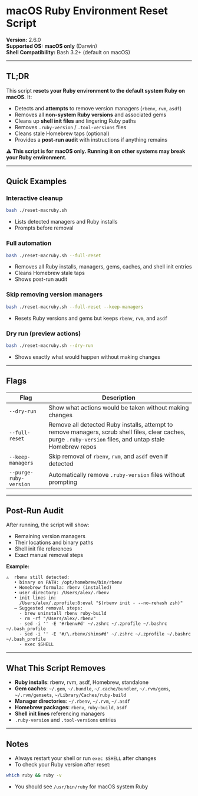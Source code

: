 # macOS Ruby Environment Reset Script

**Version:** 2.6.0\
**Supported OS:** **macOS only** (Darwin)\
**Shell Compatibility:** Bash 3.2+ (default on macOS)

---

## TL;DR

This script **resets your Ruby environment to the default system Ruby on macOS**. It:

- Detects and **attempts** to remove version managers (`rbenv`, `rvm`, `asdf`)
- Removes all **non-system Ruby versions** and associated gems
- Cleans up **shell init files** and lingering Ruby paths
- Removes `.ruby-version` / `.tool-versions` files
- Cleans stale Homebrew taps (optional)
- Provides a **post-run audit** with instructions if anything remains

**⚠️ This script is for macOS only. Running it on other systems may break your Ruby environment.**

---

## Quick Examples

### Interactive cleanup

```bash
bash ./reset-macruby.sh
```

- Lists detected managers and Ruby installs
- Prompts before removal

### Full automation

```bash
bash ./reset-macruby.sh --full-reset
```

- Removes all Ruby installs, managers, gems, caches, and shell init entries
- Cleans Homebrew stale taps
- Shows post-run audit

### Skip removing version managers

```bash
bash ./reset-macruby.sh --full-reset --keep-managers
```

- Resets Ruby versions and gems but keeps `rbenv`, `rvm`, and `asdf`

### Dry run (preview actions)

```bash
bash ./reset-macruby.sh --dry-run
```

- Shows exactly what would happen without making changes

---

## Flags

| Flag                   | Description                                                                                                                                                 |
| ---------------------- | ----------------------------------------------------------------------------------------------------------------------------------------------------------- |
| `--dry-run`            | Show what actions would be taken without making changes                                                                                                     |
| `--full-reset`         | Remove all detected Ruby installs, attempt to remove managers, scrub shell files, clear caches, purge `.ruby-version` files, and untap stale Homebrew repos |
| `--keep-managers`      | Skip removal of `rbenv`, `rvm`, and `asdf` even if detected                                                                                                 |
| `--purge-ruby-version` | Automatically remove `.ruby-version` files without prompting                                                                                                |

---

## Post-Run Audit

After running, the script will show:

- Remaining version managers
- Their locations and binary paths
- Shell init file references
- Exact manual removal steps

**Example:**

```text
⚠️  rbenv still detected:
   • binary on PATH: /opt/homebrew/bin/rbenv
   • Homebrew formula: rbenv (installed)
   • user directory: /Users/alex/.rbenv
   • init lines in:
     /Users/alex/.zprofile:8:eval "$(rbenv init - --no-rehash zsh)"
   → Suggested removal steps:
     - brew uninstall rbenv ruby-build
     - rm -rf "/Users/alex/.rbenv"
     - sed -i '' -E '#rbenv#d' ~/.zshrc ~/.zprofile ~/.bashrc ~/.bash_profile
     - sed -i '' -E '#/\.rbenv/shims#d' ~/.zshrc ~/.zprofile ~/.bashrc ~/.bash_profile
     - exec $SHELL
```

---

## What This Script Removes

- **Ruby installs**: rbenv, rvm, asdf, Homebrew, standalone
- **Gem caches**: `~/.gem`, `~/.bundle`, `~/.cache/bundler`, `~/.rvm/gems`, `~/.rvm/gemsets`, `~/Library/Caches/ruby-build`
- **Manager directories**: `~/.rbenv`, `~/.rvm`, `~/.asdf`
- **Homebrew packages**: `rbenv`, `ruby-build`, `asdf`
- **Shell init lines** referencing managers
- `.ruby-version` and `.tool-versions` entries

---

## Notes

- Always restart your shell or run `exec $SHELL` after changes
- To check your Ruby version after reset:

```bash
which ruby && ruby -v
```

- You should see `/usr/bin/ruby` for macOS system Ruby

